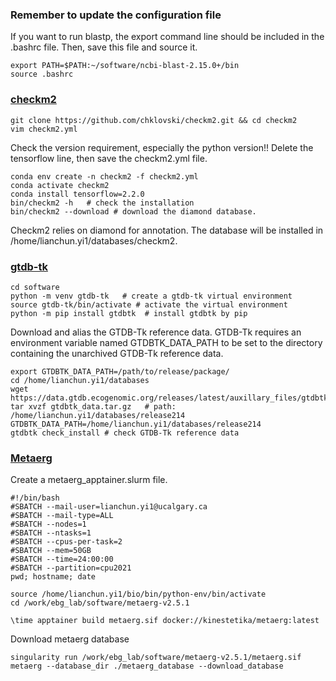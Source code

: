 ### Remember to update the configuration file 
If you want to run blastp, the export command line should be included in the .bashrc file. Then, save this file and source it.

    export PATH=$PATH:~/software/ncbi-blast-2.15.0+/bin
    source .bashrc
    
### [checkm2](https://github.com/chklovski/CheckM2)


    git clone https://github.com/chklovski/checkm2.git && cd checkm2
    vim checkm2.yml
Check the version requirement, especially the python version!! 
Delete the tensorflow line, then save the checkm2.yml file.

    conda env create -n checkm2 -f checkm2.yml
    conda activate checkm2
    conda install tensorflow=2.2.0    
    bin/checkm2 -h   # check the installation
    bin/checkm2 --download # download the diamond database.  

Checkm2 relies on diamond for annotation.
The database will be installed in /home/lianchun.yi1/databases/checkm2.

### [gtdb-tk](https://ecogenomics.github.io/GTDBTk/installing/bioconda.html#step-1-install-conda-if-not-already-done)

    cd software
    python -m venv gtdb-tk   # create a gtdb-tk virtual environment
    source gtdb-tk/bin/activate # activate the virtual environment
    python -m pip install gtdbtk  # install gtdbtk by pip
Download and alias the GTDB-Tk reference data. 
GTDB-Tk requires an environment variable named GTDBTK_DATA_PATH to be set to the directory
containing the unarchived GTDB-Tk reference data.

    export GTDBTK_DATA_PATH=/path/to/release/package/
    cd /home/lianchun.yi1/databases
    wget https://data.gtdb.ecogenomic.org/releases/latest/auxillary_files/gtdbtk_data.tar.gz
    tar xvzf gtdbtk_data.tar.gz   # path: /home/lianchun.yi1/databases/release214
    GTDBTK_DATA_PATH=/home/lianchun.yi1/databases/release214
    gtdbtk check_install # check GTDB-Tk reference data

### [Metaerg](https://github.com/kinestetika/MetaErg/tree/master)
Create a metaerg_apptainer.slurm file.

    #!/bin/bash
    #SBATCH --mail-user=lianchun.yi1@ucalgary.ca
    #SBATCH --mail-type=ALL
    #SBATCH --nodes=1
    #SBATCH --ntasks=1
    #SBATCH --cpus-per-task=2
    #SBATCH --mem=50GB
    #SBATCH --time=24:00:00
    #SBATCH --partition=cpu2021
    pwd; hostname; date

    source /home/lianchun.yi1/bio/bin/python-env/bin/activate
    cd /work/ebg_lab/software/metaerg-v2.5.1
    
    \time apptainer build metaerg.sif docker://kinestetika/metaerg:latest

Download metaerg database

    singularity run /work/ebg_lab/software/metaerg-v2.5.1/metaerg.sif metaerg --database_dir ./metaerg_database --download_database

